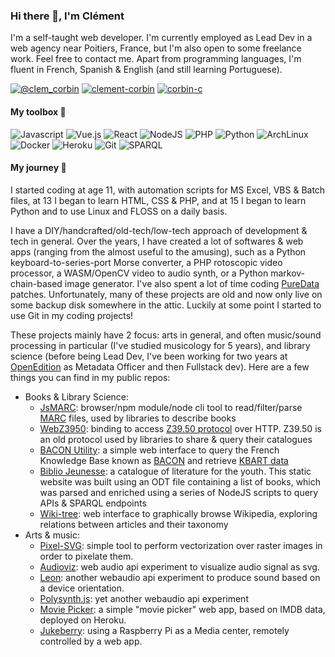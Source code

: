 ### Hi there 👋, I'm Clément

I'm a self-taught web developer. I'm currently employed as Lead Dev in a web agency near Poitiers, France, but I'm also open to some freelance work. Feel free to contact me. Apart from programming languages, I'm fluent in French, Spanish & English (and still learning Portuguese).

[![@clem_corbin](https://img.shields.io/badge/-Twitter-000?&logo=Twitter)](https://www.twitter.com/clem_corbin)
[![clement-corbin](https://img.shields.io/badge/-LinkedIn-000?&logo=Linkedin)](https://www.linkedin.com/in/clement-corbin/)
[![corbin-c](https://img.shields.io/badge/-StackOverflow-000?&logo=StackOverflow)](https://stackoverflow.com/users/8086209/corbin-c)

#### My toolbox 🧰

![Javascript](https://img.shields.io/badge/-Javascript-000?&logo=Javascript)
![Vue.js](https://img.shields.io/badge/-Vue.js-000?&logo=vue.js)
![React](https://img.shields.io/badge/-React-000?&logo=react)
![NodeJS](https://img.shields.io/badge/-NodeJS-000?&logo=node.js)
![PHP](https://img.shields.io/badge/-PHP-000?&logo=php)
![Python](https://img.shields.io/badge/-Python-000?&logo=python)
![ArchLinux](https://img.shields.io/badge/-ArchLinux-000?&logo=archlinux)
![Docker](https://img.shields.io/badge/-Docker-000?&logo=docker)
![Heroku](https://img.shields.io/badge/-Heroku-000?&logo=heroku)
![Git](https://img.shields.io/badge/-Git-000?&logo=git)
![SPARQL](https://img.shields.io/badge/-SPARQL-000?&logo=wikidata)

#### My journey 🧭

I started coding at age 11, with automation scripts for MS Excel, VBS & Batch files, at 13 I began to learn HTML, CSS & PHP, and at 15 I began to learn Python and to use Linux and FLOSS on a daily basis.

I have a DIY/handcrafted/old-tech/low-tech approach of development & tech in general. Over the years, I have created a lot of softwares & web apps (ranging from the almost useful to the amusing), such as a Python keyboard-to-series-port Morse converter, a PHP rotoscopic video processor, a WASM/OpenCV video to audio synth, or a Python markov-chain-based image generator. I've also spent a lot of time coding [PureData](https://puredata.info/) patches. Unfortunately, many of these projects are old and now only live on some backup disk somewhere in the attic. Luckily at some point I started to use Git in my coding projects!  

These projects mainly have 2 focus: arts in general, and often music/sound processing in particular (I've studied musicology for 5 years), and library science (before being Lead Dev, I've been working for two years at [OpenEdition](https://www.openedition.org) as Metadata Officer and then Fullstack dev). Here are a few things you can find in my public repos:

* Books & Library Science:
    * [JsMARC](https://github.com/corbin-c/jsmarc): browser/npm module/node cli tool to read/filter/parse [MARC](https://www.loc.gov/marc/bibliographic/) files, used by libraries to describe books
    * [WebZ3950](https://github.com/corbin-c/web-z3950): binding to access [Z39.50 protocol](https://www.niso.org/publications/ansiniso-z3950-2003-s2014) over HTTP. Z39.50 is an old protocol used by libraries to share & query their catalogues
    * [BACON Utility](https://github.com/corbin-c/bacon-helper): a simple web interface to query the French Knowledge Base known as [BACON](https://bacon.abes.fr/) and retrieve [KBART data](https://www.niso.org/standards-committees/kbart)
    * [Biblio Jeunesse](https://github.com/corbin-c/biblio-jeunesse): a catalogue of literature for the youth. This static website was built using an ODT file containing a list of books, which was parsed and enriched using a series of NodeJS scripts to query APIs & SPARQL endpoints
    * [Wiki-tree](https://github.com/corbin-c/wiki-tree): web interface to graphically browse Wikipedia, exploring relations between articles and their taxonomy 
* Arts & music:
    * [Pixel-SVG](https://github.com/corbin-c/pixel-svg): simple tool to perform vectorization over raster images in order to pixelate them.
    * [Audioviz](https://github.com/corbin-c/audioviz): web audio api experiment to visualize audio signal as svg.
    * [Leon](https://github.com/corbin-c/leon): another webaudio api experiment to produce sound based on a device orientation.
    * [Polysynth.js](https://github.com/corbin-c/polySynth.js): yet another webaudio api experiment
    * [Movie Picker](https://github.com/corbin-c/movie-picker): a simple "movie picker" web app, based on IMDB data, deployed on Heroku.
    * [Jukeberry](https://github.com/corbin-c/jukeberry): using a Raspberry Pi as a Media center, remotely controlled by a web app.
